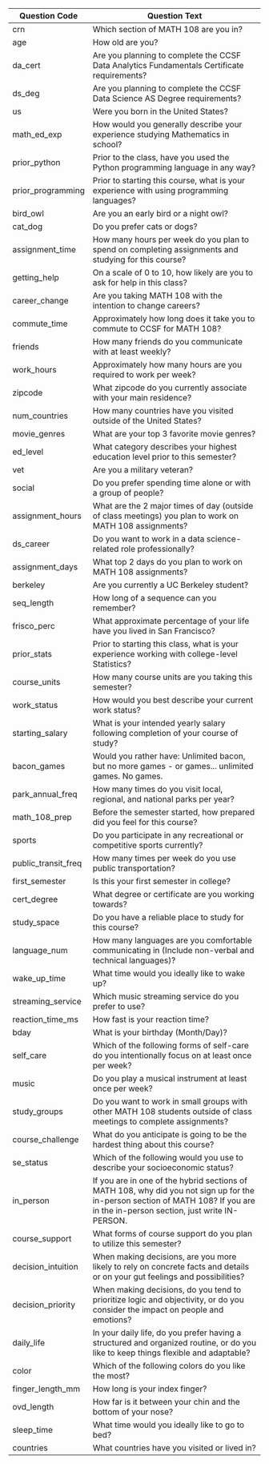 | Question Code     | Question Text                                                                                       |
|-------------------|-----------------------------------------------------------------------------------------------------|
| crn               | Which section of MATH 108 are you in?                                                               |
| age               | How old are you?                                                                                   |
| da_cert           | Are you planning to complete the CCSF Data Analytics Fundamentals Certificate requirements?       |
| ds_deg            | Are you planning to complete the CCSF Data Science AS Degree requirements?                           |
| us                | Were you born in the United States?                                                                |
| math_ed_exp       | How would you generally describe your experience studying Mathematics in school?                   |
| prior_python      | Prior to the class, have you used the Python programming language in any way?                      |
| prior_programming | Prior to starting this course, what is your experience with using programming languages?            |
| bird_owl          | Are you an early bird or a night owl?                                                               |
| cat_dog           | Do you prefer cats or dogs?                                                                         |
| assignment_time   | How many hours per week do you plan to spend on completing assignments and studying for this course? |
| getting_help      | On a scale of 0 to 10, how likely are you to ask for help in this class?                               |
| career_change     | Are you taking MATH 108 with the intention to change careers?                                         |
| commute_time      | Approximately how long does it take you to commute to CCSF for MATH 108?                              |
| friends           | How many friends do you communicate with at least weekly?                                              |
| work_hours        | Approximately how many hours are you required to work per week?                                        |
| zipcode           | What zipcode do you currently associate with your main residence?                                      |
| num_countries     | How many countries have you visited outside of the United States?                                      |
| movie_genres      | What are your top 3 favorite movie genres?                                                           |
| ed_level          | What category describes your highest education level prior to this semester?                           |
| vet               | Are you a military veteran?                                                                         |
| social            | Do you prefer spending time alone or with a group of people?                                           |
| assignment_hours  | What are the 2 major times of day (outside of class meetings) you plan to work on MATH 108 assignments? |
| ds_career         | Do you want to work in a data science-related role professionally?                                       |
| assignment_days   | What top 2 days do you plan to work on MATH 108 assignments?                                             |
| berkeley          | Are you currently a UC Berkeley student?                                                            |
| seq_length        | How long of a sequence can you remember?                                                              |
| frisco_perc       | What approximate percentage of your life have you lived in San Francisco?                                |
| prior_stats       | Prior to starting this class, what is your experience working with college-level Statistics?          |
| course_units      | How many course units are you taking this semester?                                                     |
| work_status       | How would you best describe your current work status?                                                  |
| starting_salary   | What is your intended yearly salary following completion of your course of study?                     |
| bacon_games       | Would you rather have: Unlimited bacon, but no more games - or games... unlimited games. No games.     |
| park_annual_freq  | How many times do you visit local, regional, and national parks per year?                               |
| math_108_prep     | Before the semester started, how prepared did you feel for this course?                                   |
| sports            | Do you participate in any recreational or competitive sports currently?                                   |
| public_transit_freq | How many times per week do you use public transportation?                                             |
| first_semester    | Is this your first semester in college?                                                               |
| cert_degree       | What degree or certificate are you working towards?                                                    |
| study_space       | Do you have a reliable place to study for this course?                                                 |
| language_num      | How many languages are you comfortable communicating in (Include non-verbal and technical languages)? |
| wake_up_time      | What time would you ideally like to wake up?                                                            |
| streaming_service | Which music streaming service do you prefer to use?                                                      |
| reaction_time_ms  | How fast is your reaction time?                                                                      |
| bday              | What is your birthday (Month/Day)?                                                                   |
| self_care         | Which of the following forms of self-care do you intentionally focus on at least once per week?        |
| music             | Do you play a musical instrument at least once per week?                                                |
| study_groups      | Do you want to work in small groups with other MATH 108 students outside of class meetings to complete assignments? |
| course_challenge  | What do you anticipate is going to be the hardest thing about this course?                              |
| se_status         | Which of the following would you use to describe your socioeconomic status?                                |
| in_person         | If you are in one of the hybrid sections of MATH 108, why did you not sign up for the in-person section of MATH 108? If you are in the in-person section, just write IN-PERSON. |
| course_support    | What forms of course support do you plan to utilize this semester?                                      |
| decision_intuition | When making decisions, are you more likely to rely on concrete facts and details or on your gut feelings and possibilities? |
| decision_priority | When making decisions, do you tend to prioritize logic and objectivity, or do you consider the impact on people and emotions? |
| daily_life        | In your daily life, do you prefer having a structured and organized routine, or do you like to keep things flexible and adaptable? |
| color             | Which of the following colors do you like the most?                                                     |
| finger_length_mm  | How long is your index finger?                                                                        |
| ovd_length        | How far is it between your chin and the bottom of your nose?                                            |
| sleep_time        | What time would you ideally like to go to bed?                                                           |
| countries         | What countries have you visited or lived in?                                                            |
